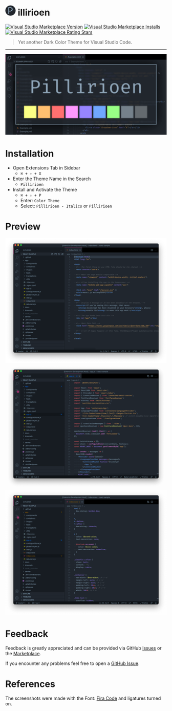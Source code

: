 # <img src="images/icon.png" alt="Icon" width="32" height="32" /> illirioen

[![Visual Studio Marketplace Version](https://img.shields.io/visual-studio-marketplace/v/be-njamin.pillirioen.svg?style=flat)](https://marketplace.visualstudio.com/items?itemName=Be-njamin.pillirioen)
[![Visual Studio Marketplace Installs](https://img.shields.io/visual-studio-marketplace/i/be-njamin.pillirioen.svg?style=flat)](https://marketplace.visualstudio.com/items?itemName=Be-njamin.pillirioen)
[![Visual Studio Marketplace Rating Stars](https://img.shields.io/visual-studio-marketplace/r/be-njamin.pillirioen.svg?style=flat)](https://marketplace.visualstudio.com/items?itemName=Be-njamin.pillirioen)

> Yet another Dark Color Theme for Visual Studio Code.

---

![Pillirioen - Preview](images/Pillirioen%20-%20Preview.png)

# Installation

- Open Extensions Tab in Sidebar
  - `⌘ + ⇧ + X`
- Enter the Theme Name in the Search
  - `Pillirioen`
- Install and Activate the Theme
  - `⌘ + ⇧ + P`
  - Enter: `Color Theme`
  - Select: `Pillirioen - Italics` or `Pillirioen`

# Preview

![Pillirioen - HTML](images/Pillirioen%20-%20HTML.png)
![Pillirioen - JS](images/Pillirioen%20-%20JS.png)
![Pillirioen - CSS](images/Pillirioen%20-%20CSS.png)

# Feedback

Feedback is greatly appreciated and can be provided via GitHub [Issues](https://github.com/Be-njamin/pillirioen/issues) or the [Marketplace](https://marketplace.visualstudio.com/items?itemName=Be-njamin.pillirioen&ssr=false#review-details).

If you encounter any problems feel free to open a [GitHub Issue](https://github.com/Be-njamin/pillirioen/issues).

# References

The screenshots were made with the Font: [Fira Code](https://github.com/tonsky/FiraCode) and ligatures turned on.
